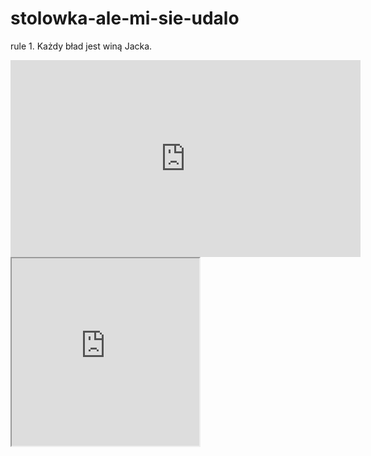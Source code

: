 # stolowka-ale-mi-sie-udalo
rule 1.
Każdy bład jest winą Jacka. <br>
<iframe width="560" height="315" src="https://www.youtube.com/embed/TirKBifH3Wg?si=G3aJkA5hnp-RJBZ4" title="YouTube video player" frameborder="0" allow="accelerometer; autoplay; clipboard-write; encrypted-media; gyroscope; picture-in-picture; web-share" referrerpolicy="strict-origin-when-cross-origin" allowfullscreen></iframe>
<iframe width="300" height="300" src="https://ptoszek.pl"></iframe>
